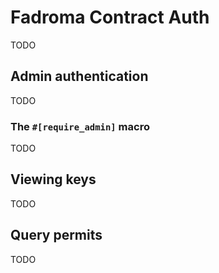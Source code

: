 # Fadroma Contract Auth

TODO

## Admin authentication

TODO

### The `#[require_admin]` macro

TODO

## Viewing keys

TODO

## Query permits

TODO
